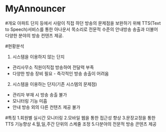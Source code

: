 # MyAnnouncer 

#개요
아파트 단지 등에서 사람이 직접 하던 방송의 문제점을 보완하기 위해 TTS(Text to Speech)서비스를 통한 
아나운서 목소리로 전문적 수준의 안내방송 송출과 더불어 다양한 분야의 방송 컨텐츠 제공.

#현황분석
1. 시스템을 이용하지 않는 단지 
 - 관리사무소 직원이직접 방송하여 전달력 부족 
 - 다양한 방송 장비 필요 - 즉각적인 방송 송출이 어려움
2. 시스템을 이용하는 단지(기존 시스템의 문제점) 
 - 관리자 부재 시 방송 송출 불가 
 - 모니터링 기능 미흡 
 - 안내 방송 외의 다른 컨텐츠 제공 불가

#특징
 1.회원별 실시간 모니터링
 2.모바일 웹을 통한 접근성 향상
 3.문장교정을 통한 TTS 기능향상
 4.월,일,주간 단위의 스케줄 조정
 5.다분야의 전문적 방송 콘텐츠 제공
